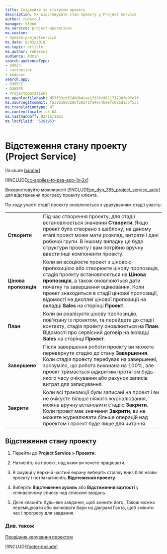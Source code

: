 ```yaml
---
title: Слідкуйте за статусом проекту
description: Як відстежувати стан проекту у Project Service
author: ruhercul
manager: kfend
ms.service: project-operations
ms.custom:
- dyn365-projectservice
ms.date: 8/03/2018
ms.topic: article
ms.author: ruhercul
audience: Admin
search.audienceType:
- admin
- customizer
- enduser
search.app:
- D365CE
- D365PS
- ProjectOperations
ms.openlocfilehash: d57f33cdf240db4cae1f33fe962173790fe0fe7f
ms.sourcegitcommit: fa32b1893286f20271fa4ec4be8fc68bd135f53c
ms.translationtype: HT
ms.contentlocale: uk-UA
ms.lasthandoff: 02/15/2021
ms.locfileid: "5281953"
---
```

# <a name="track-a-projects-status-project-service"></a>Відстеження стану проекту (Project Service)

[!include [banner](../includes/psa-now-project-operations.md)]

[!INCLUDE[cc-applies-to-psa-app-1x-2x](../includes/cc-applies-to-psa-app-1x-2x.md)]

Використовуйте можливості [!INCLUDE[pn_dyn_365_project_service_auto](../includes/pn-dyn-365-project-service-auto.md)] для відстеження прогресу проекту клієнта.  

По ходу участі стадії проекту оновлюються з урахуванням стадії участь:  


|              |                                                                                                                                                                                                                                                                                                  |
|--------------|--------------------------------------------------------------------------------------------------------------------------------------------------------------------------------------------------------------------------------------------------------------------------------------------------|
|   **Створити**    | Під час створення проекту, для стадії встановлюється значення **Створити**. Якщо проект було створено з шаблону, на даному етапі проект може мати розклад, витрати і дані робочої групи. В іншому випадку це буде структури проекту і вам потрібно вручну ввести інші компоненти проекту. |
|  **Цінова пропозиція**   |      Коли ви асоціюєте проект з ціновою пропозицією або створюєте цінову пропозиція, стадія проекту встановлюється на **Цінова пропозиція**, а також оновлюються дати початку та завершення оцінювання. Коли проект знаходиться в стадії цінової пропозиції, відомості на дисплеї цінової пропозиції на вкладці **Sales** на сторінці **Проект**.      |
|   **План**   |                                     Коли ви реалізуєте цінову пропозицію, пов'язану із проектом, та перейдете до стадії контакту, стадія проекту оновлюється на **План**. Відомості про сервісний договір на вкладці **Sales** на сторінці **Проект**.                                      |
| **Завершене** |                    Після завершення роботи проекту ви можете перевернути стадію до стану **Завершення**. Коли стадія проекту перебуває на завершенні, зрозуміло, що робота виконана на 100%, але проект тримається відкритим протягом будь-якого часу очікування або рахунок записів витрат для записування.                     |
|  **Закрити**   |           Коли всі транзакції були записані на проект і ви не очікуєте більше ніякого журналювання, можна вручну встановити стадію **Закрити**. Коли проект має значення **Закрити**, ви не можете журналювати більше операцій над проектом і проект буде лише для читання.           |

## <a name="to-track-a-projects-status"></a>Відстеження стану проекту  

1.  Перейти до **Project Service > Проекти**.  

2.  Натисніть на проект, над яким ви хочете працювати.  

3.  В смужці у верхній частині екрану виберіть стрілку вниз біля назви проекту і потім натисніть **Відстеження проекту**.  

4.  Виберіть **Відстеження зусиль** або **Відстеження вартості** у спливаючому списку над списком завдань.  

5.  Двічі клацніть будь-яке завдання, щоб змінити його. Також можна переміщувати або змінювати бари на діаграмі Ганта, щоб змінити час і прогресу для завдання.  

### <a name="see-also"></a>Див. також  
 [Провідник керування проектом](../psa/project-manager-guide.md)


[!INCLUDE[footer-include](../includes/footer-banner.md)]